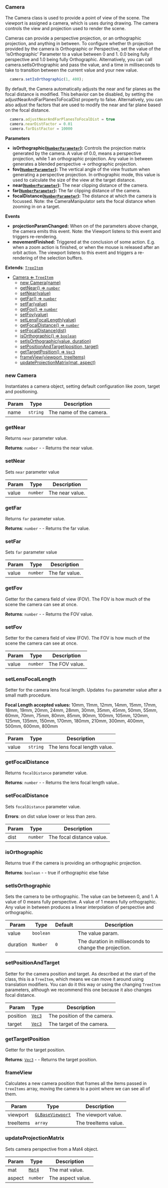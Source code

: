 <a name="Camera"></a>

### Camera 
The Camera class is used to provide a point of view of the scene. The viewport is assigned
a camera, which is uses during drawing. The camera controls the view and projection used to
render the scene.

Cameras can provide a perspective projection, or an orthographic projection, and anything in between.
To configure whether th projection provided by the camera is Orthographic or Perspective, set
the value of the 'isOrthographic' Parameter to a value between 0 and 1. 0.0 being fully perspective
and 1.0 being fully Orthographic.
Alternatively, you can call camera.setIsOrthographic and pass the value, and a time in milliseconds to
take to transition between the current value and your new value.
```javascript
  camera.setIsOrthographic(1, 400);
```

By default, the Camera automatically adjusts the near and far planes as the focal distance is modified. This
behavior can be disabled, by setting the adjustNearAndFarPlanesToFocalDist property to false.
Alternatively, you can also adjust the factors that are used to modify the near and far plane based on the
focal distance.
```javascript
  camera.adjustNearAndFarPlanesToFocalDist = true
  camera.nearDistFactor = 0.01
  camera.farDistFactor = 10000
```

**Parameters**
* **isOrthographic([`NumberParameter`](api/SceneTree/Parameters/NumberParameter.md)):** Controls the projection matrix generated by the camera. A value of 0.0, means a perspective projection, while 1 an orthographic projection. Any value in between generates a blended perspective -> orthographic projection.
* **fov([`NumberParameter`](api/SceneTree/Parameters/NumberParameter.md)):** The vertical angle of the view frustum when generating a perspective projection. In orthographic mode, this value is used to calculate the size of the view at the target distance.
* **near([`NumberParameter`](api/SceneTree/Parameters/NumberParameter.md)):** The near clipping distance of the camera.
* **far([`NumberParameter`](api/SceneTree/Parameters/NumberParameter.md)):** The far clipping distance of the camera.
* **focalDistance([`NumberParameter`](api/SceneTree/Parameters/NumberParameter.md)):** The distance at which the camera is focussed. Note: the CameraManipulator sets the focal distance when zooming in on a target.

**Events**
* **projectionParamChanged:** When on of the parameters above change, the camera emits this event. Note: the Viewport listens to this event and triggers re-rendering.
* **movementFinished:** Triggered at the conclusion of some action. E.g. when a zoom action is finished, or when the mouse is released after an orbit action. The viewport listens to this event and triggers a re-rendering of the selection buffers.


**Extends**: <code>[TreeItem](api/SceneTree/TreeItem.md)</code>  

* [Camera ⇐ <code>TreeItem</code>](#Camera)
    * [new Camera(name)](#new-Camera)
    * [getNear() ⇒ <code>number</code>](#getNear)
    * [setNear(value)](#setNear)
    * [getFar() ⇒ <code>number</code>](#getFar)
    * [setFar(value)](#setFar)
    * [getFov() ⇒ <code>number</code>](#getFov)
    * [setFov(value)](#setFov)
    * [setLensFocalLength(value)](#setLensFocalLength)
    * [getFocalDistance() ⇒ <code>number</code>](#getFocalDistance)
    * [setFocalDistance(dist)](#setFocalDistance)
    * [isOrthographic() ⇒ <code>boolean</code>](#isOrthographic)
    * [setIsOrthographic(value, duration)](#setIsOrthographic)
    * [setPositionAndTarget(position, target)](#setPositionAndTarget)
    * [getTargetPosition() ⇒ <code>Vec3</code>](#getTargetPosition)
    * [frameView(viewport, treeItems)](#frameView)
    * [updateProjectionMatrix(mat, aspect)](#updateProjectionMatrix)

<a name="new_Camera_new"></a>

### new Camera
Instantiates a camera object, setting default configuration like zoom, target and positioning.


| Param | Type | Description |
| --- | --- | --- |
| name | <code>string</code> | The name of the camera. |

<a name="Camera+getNear"></a>

### getNear
Returns `near` parameter value.


**Returns**: <code>number</code> - - Returns the near value.  
<a name="Camera+setNear"></a>

### setNear
Sets `near` parameter value



| Param | Type | Description |
| --- | --- | --- |
| value | <code>number</code> | The near value. |

<a name="Camera+getFar"></a>

### getFar
Returns `far` parameter value.


**Returns**: <code>number</code> - - Returns the far value.  
<a name="Camera+setFar"></a>

### setFar
Sets `far` parameter value



| Param | Type | Description |
| --- | --- | --- |
| value | <code>number</code> | The far value. |

<a name="Camera+getFov"></a>

### getFov
Getter for the camera field of view (FOV).
The FOV is how much of the scene the camera can see at once.


**Returns**: <code>number</code> - - Returns the FOV value.  
<a name="Camera+setFov"></a>

### setFov
Setter for the camera field of view (FOV).
The FOV is how much of the scene the camera can see at once.



| Param | Type | Description |
| --- | --- | --- |
| value | <code>number</code> | The FOV value. |

<a name="Camera+setLensFocalLength"></a>

### setLensFocalLength
Setter for the camera lens focal length. Updates `fov` parameter value after a small math procedure.

**Focal Length accepted values:** 10mm, 11mm, 12mm, 14mm, 15mm, 17mm, 18mm,
19mm, 20mm, 24mm, 28mm, 30mm, 35mm, 45mm, 50mm, 55mm, 60mm, 70mm, 75mm, 80mm,
85mm, 90mm, 100mm, 105mm, 120mm, 125mm, 135mm, 150mm, 170mm, 180mm, 210mm, 300mm,
400mm, 500mm, 600mm, 800mm



| Param | Type | Description |
| --- | --- | --- |
| value | <code>string</code> | The lens focal length value. |

<a name="Camera+getFocalDistance"></a>

### getFocalDistance
Returns `focalDistance` parameter value.


**Returns**: <code>number</code> - - Returns the lens focal length value..  
<a name="Camera+setFocalDistance"></a>

### setFocalDistance
Sets `focalDistance` parameter value.


**Errors**: on dist value lower or less than zero.  

| Param | Type | Description |
| --- | --- | --- |
| dist | <code>number</code> | The focal distance value. |

<a name="Camera+isOrthographic"></a>

### isOrthographic
Returns true if the camera is providing an orthographic projection.


**Returns**: <code>boolean</code> - - true if orthographic else false  
<a name="Camera+setIsOrthographic"></a>

### setIsOrthographic
Sets the camera to be orthographic. The value can be between 0, and 1.
A value of 0 means fully perspective. A value of 1 means fully orthographic.
Any value in between produces a linear interpolation of perspective and orthographic.



| Param | Type | Default | Description |
| --- | --- | --- | --- |
| value | <code>boolean</code> |  | The value param. |
| duration | <code>Number</code> | <code>0</code> | The duration in milliseconds to change the projection. |

<a name="Camera+setPositionAndTarget"></a>

### setPositionAndTarget
Setter for the camera position and target.
As described at the start of the class, this is a `TreeItem`,
which means we can move it around using translation modifiers.
You can do it this way or using the changing `TreeItem` parameters,
although we recommend this one because it also changes focal distance.



| Param | Type | Description |
| --- | --- | --- |
| position | <code>[Vec3](api/Math/Vec3.md)</code> | The position of the camera. |
| target | <code>[Vec3](api/Math/Vec3.md)</code> | The target of the camera. |

<a name="Camera+getTargetPosition"></a>

### getTargetPosition
Getter for the target position.


**Returns**: <code>[Vec3](api/Math/Vec3.md)</code> - - Returns the target position.  
<a name="Camera+frameView"></a>

### frameView
Calculates a new camera position that frames all the items passed in `treeItems` array, moving
the camera to a point where we can see all of them.



| Param | Type | Description |
| --- | --- | --- |
| viewport | <code>[GLBaseViewport](api/Renderer/GLBaseViewport.md)</code> | The viewport value. |
| treeItems | <code>array</code> | The treeItems value. |

<a name="Camera+updateProjectionMatrix"></a>

### updateProjectionMatrix
Sets camera perspective from a Mat4 object.



| Param | Type | Description |
| --- | --- | --- |
| mat | <code>[Mat4](api/Math/Mat4.md)</code> | The mat value. |
| aspect | <code>number</code> | The aspect value. |

